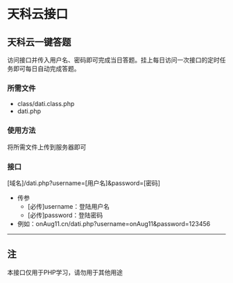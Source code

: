 # 天科云接口
## 天科云一键答题
访问接口并传入用户名、密码即可完成当日答题。挂上每日访问一次接口的定时任务即可每日自动完成答题。
### 所需文件
* class/dati.class.php
* dati.php
### 使用方法
将所需文件上传到服务器即可
### 接口
[域名]/dati.php?username=[用户名]&password=[密码]
* 传参
  * [必传]username：登陆用户名
  * [必传]password：登陆密码
* 例如：onAug11.cn/dati.php?username=onAug11&password=123456
***
## 注
本接口仅用于PHP学习，请勿用于其他用途
